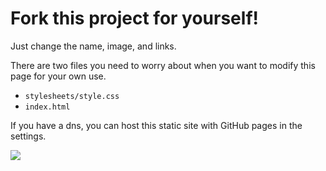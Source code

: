 # Fork this project for yourself!
Just change the name, image, and links.

There are two files you need to worry about when you want to modify this page for your own use.
- `stylesheets/style.css`
- `index.html` 

If you have a dns, you can host this static site with GitHub pages in the settings.

![](https://github.com/CIS320-team-3/CIS320-Team-3/blob/511efb5b821560c3a63726fe6e1cc60cbe7c5416/Templates/Simple%20Themes/Compact-Minimal/resources/compact-minimal-portfloio.png)
